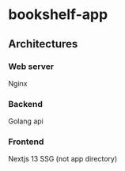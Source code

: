 # bookshelf-app

## Architectures
### Web server
Nginx
### Backend
Golang api
### Frontend
Nextjs 13 SSG (not app directory) 
